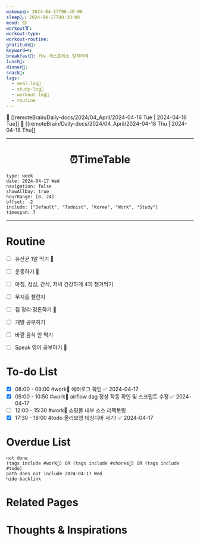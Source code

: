 ```yaml
---
wakeup🌞: 2024-04-17T06:40:00
sleep🌜: 2024-04-17T00:30:00
mood: 😞
workout🏋️: 
workout-type: 
workout-routine: 
gratitude🙏: 
keyword🗝️: 
breakfast🍳: 카누 에스프레소 말차라떼
lunch🍚: 
dinner🥗: 
snack🍬: 
tags:
  - meal-log📝
  - study-log📓
  - workout-log💪
  - routine
---
```


🔺 [[remoteBrain/Daily-docs/2024/04_April/2024-04-16 Tue | 2024-04-16 Tue]]
🔻 [[remoteBrain/Daily-docs/2024/04_April/2024-04-18 Thu | 2024-04-18 Thu]]
___
<h1> <center>⏰TimeTable </center> </h1>

```gEvent
type: week
date: 2024-04-17 Wed
navigation: false
showAllDay: true
hourRange: [8, 24]
offset: -2
include: ["Default", "Todoist", "Korea", "Work", "Study"]
timespan: 7
```

--- 


# Routine 

- [ ] 유산균 1알 먹기 🔼 
- [ ] 운동하기 🔼
- [ ] 아침, 점심, 간식, 저녁 건강하게 4끼 챙겨먹기
- [ ] 무지출 챌린지 
- [ ] 집 정리·정돈하기 🔼
- [ ] 개발 공부하기
- [ ] 바깥 음식 안 먹기 
- [ ] Speak 영어 공부하기 🔼 


# To-do List
- [x] 08:00 - 09:00 #work💼 에러로그 확인 ✅ 2024-04-17
- [x] 09:00 - 10:50 #work💼 airflow dag 정상 작동 확인 및 스크립트 수정 ✅ 2024-04-17
- [ ] 12:00 - 15:30 #work💼 쇼핑몰 내부 소스 리팩토링
- [x] 17:30 - 18:00 #todo 올리브영 데싱디바 사기! ✅ 2024-04-17

# Overdue List
```tasks
not done
(tags include #work💼) OR (tags include #chores🧺) OR (tags include #todo)
path does not include 2024-04-17 Wed
hide backlink
```

# Related Pages



# Thoughts & Inspirations

